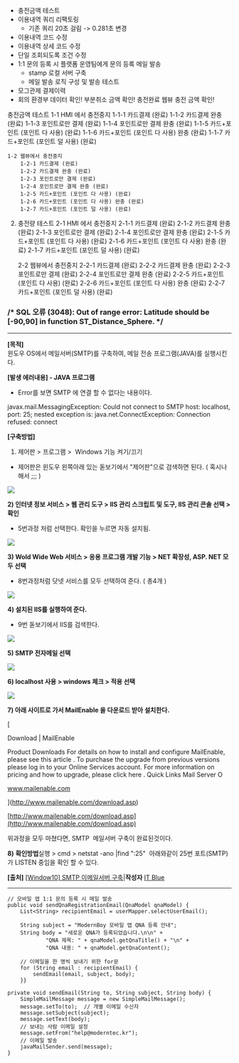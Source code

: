- 충전금액 테스트
- 이용내역 쿼리 리팩토링
  - 기존 쿼리 20초 걸림 -> 0.281초 변경
- 이용내역 코드 수정
- 이용내역 상세 코드 수정
 -  단일 조회되도록 조건 수정
- 1:1 문의 등록 시 플랫폼 운영팀에게 문의 등록 메일 발송
  - stamp 로컬 서버 구축
  - 메일 발송 로직 구성 및 발송 테스트
- 모그관제 결제이력 
- 회의
환경부 데이터 확인!
부분취소 금액 확인!
충전완료 웹뷰 충전 금액 확인!

충전금액 테스트
	1-1 HMI 에서 충전중지
		1-1-1 카드결제 (완료)
		1-1-2 카드결제 완충 (완료)
		1-1-3 포인트로만 결제 (완료)
		1-1-4 포인트로만 결제 완충 (완료)
		1-1-5 카드+포인트 (포인트 다 사용) (완료)
		1-1-6 카드+포인트 (포인트 다 사용) 완충 (완료)
		1-1-7 카드+포인트 (포인트 덜 사용) (완료)

	1-2 웹뷰에서 충전중지
		1-2-1 카드결제 (완료)
		1-2-2 카드결제 완충 (완료)
		1-2-3 포인트로만 결제 (완료)
		1-2-4 포인트로만 결제 완충 (완료)
		1-2-5 카드+포인트 (포인트 다 사용) (완료)
		1-2-6 카드+포인트 (포인트 다 사용) 완충 (완료)
		1-2-7 카드+포인트 (포인트 덜 사용) (완료)

2. 충전량 테스트
	2-1 HMI 에서 충전중지
		2-1-1 카드결제 (완료)
		2-1-2 카드결제 완충 (완료)
		2-1-3 포인트로만 결제 (완료)
		2-1-4 포인트로만 결제 완충 (완료)
		2-1-5 카드+포인트 (포인트 다 사용) (완료)
		2-1-6 카드+포인트 (포인트 다 사용) 완충 (완료)
		2-1-7 카드+포인트 (포인트 덜 사용) (완료)
	
	2-2 웹뷰에서 충전중지
		2-2-1 카드결제 (완료)
		2-2-2 카드결제 완충 (완료)
		2-2-3 포인트로만 결제 (완료)
		2-2-4 포인트로만 결제 완충 (완료) 
		2-2-5 카드+포인트 (포인트 다 사용) (완료)
		2-2-6 카드+포인트 (포인트 다 사용) 완충 (완료)
		2-2-7 카드+포인트 (포인트 덜 사용) (완료)

### /* SQL 오류 (3048): Out of range error: Latitude should be [-90,90] in function ST_Distance_Sphere. */


-----
**[목적]**  
윈도우 OS에서 메일서버(SMTP)를 구축하여, 메일 전송 프로그램(JAVA)를 실행시킨다.

**[발생 에러내용] - JAVA 프로그램**  
- Error를 보면 SMTP 에 연결 할 수 없다는 내용이다.

javax.mail.MessagingException: Could not connect to SMTP host: localhost, port: 25; nested exception is: java.net.ConnectException: Connection refused: connect

**[구축방법]**  
1) 제어판 > 프로그램 >  Windows 기능 켜기/끄기  
- 제어판은 윈도우 왼쪽아래 있는 돋보기에서 "제어판"으로 검색하면 된다. ( 혹시나 해서 ;;; )

![](https://postfiles.pstatic.net/MjAxODA1MDRfMjc2/MDAxNTI1MzY2ODc5Njgx.O1AIpDU2bIqm7RSlofHANMTWyLjashMhDe5gQFkla-0g.xih2Etx4zi4N5ro8YXkm6kiZ5KYEM9pN1GtDCuxegpkg.PNG.blueday9404/image_8131934741525365942787.png?type=w580)

**2) 인터넷 정보 서비스 > 웹 관리 도구 > IIS 관리 스크립트 및 도구, IIS 관리 콘솔 선택 > 확인**  
- 5번과정 처럼 선택한다. 확인을 누르면 자동 설치됨.

![](https://postfiles.pstatic.net/MjAxODA1MDRfNTcg/MDAxNTI1MzY2ODc5OTU5.ugt5SK4DtI9GjQKCiUongo0WSdsH0en_GCD8LBa95X0g.A06EwSjRg4J5Jjz7HjygVBtIUUlEN-rRU_27U0WkIbgg.PNG.blueday9404/image_3839129991525366025950.png?type=w580)

**3) Wold Wide Web 서비스 > 응용 프로그램 개발 기능 > NET 확장성, ASP. NET 모두 선택**  
- 8번과정처럼 닷넷 서비스를 모두 선택하여 준다. ( 총4개 )

![](https://postfiles.pstatic.net/MjAxODA1MDRfMTQx/MDAxNTI1MzY2ODgwMjI4.3SrpP-8mx9i9PYMgZKcliDmp4YIRJ9-jVVO6wWN2H2cg.R4K-0oCsaSsJi-dMZAO9ld0I7HK_yt54N5nJu7cncPgg.PNG.blueday9404/image_2001724391525366244450.png?type=w580)

**4) 설치된 IIS를 실행하여 준다.**  
- 9번 돋보기에서 IIS를 검색한다.

![](https://postfiles.pstatic.net/MjAxODA1MDRfOTQg/MDAxNTI1MzY2ODgwODEw.5v9V3NbDPF9JdzgtJ-yzewUo6SPST9zVionG9P6mv1Eg.dAQFEtyK5xLPTvYuJsdn-fHdklOl6I3NDJ9EGUd-t0Ug.PNG.blueday9404/image_1389777881525366370421.png?type=w580)

**5) SMTP 전자메일 선택**

![](https://postfiles.pstatic.net/MjAxODA1MDRfNDEg/MDAxNTI1MzY2ODgxNDMw.ymqnOURYohaGYtYV6t83BkzNYBScvNg6KfMKLxzbnN4g.MVVKp_xtu_a7iaeRU3LC4vGk0yLKjXh7yyLfEsuqiqwg.PNG.blueday9404/image_6767968551525366507124.png?type=w580)

**6) localhost 사용 > windows 체크 > 적용 선택**

![](https://postfiles.pstatic.net/MjAxODA1MDRfMjQg/MDAxNTI1MzY2ODgyMDYw.IhJ5wZK3zPXrzPr9MGTQF9k1VypD2XH7hJRDo-ZeTNcg.jOPhM4w17Xd0tvzZfd0onTHvBca0mJEnbm4yEbhtrJog.PNG.blueday9404/image_3213070731525366613583.png?type=w580)

**7) 아래 사이트로 가서 MailEnable 을 다운로드 받아 설치한다.**

[

Download | MailEnable

Product Downloads For details on how to install and configure MailEnable, please see this article . To purchase the upgrade from previous versions please log in to your Online Services account. For more information on pricing and how to upgrade, please click here . Quick Links Mail Server O

www.mailenable.com



](http://www.mailenable.com/download.asp)

  
[http://www.mailenable.com/download.asp](http://www.mailenable.com/download.asp)

위과정을 모두 마쳤다면, SMTP  메일서버 구축이 완료된것이다.

**8)** **확인방법**실행 > cmd > netstat -ano |find ":25"  아래와같이 25번 포트(SMTP) 가 LISTEN 중임을 확인 할 수 있다.

**[출처]** [[Window10] SMTP 이메일서버 구축](https://blog.naver.com/blueday9404/221267712539)|**작성자** [IT Blue](https://blog.naver.com/blueday9404)


-----
```
// 모바일 앱 1:1 문의 등록 시 메일 발송  
public void sendQnaRegistrationEmail(QnaModel qnaModel) {  
    List<String> recipientEmail = userMapper.selectUserEmail();  
  
    String subject = "ModernBoy 모바일 앱 QNA 등록 안내";  
    String body = "새로운 QNA가 등록되었습니다.\n\n" +  
            "QNA 제목: " + qnaModel.getQnaTitle() + "\n" +  
            "QNA 내용: " + qnaModel.getQnaContent();  
  
    // 이메일을 한 명씩 보내기 위한 for문  
    for (String email : recipientEmail) {  
        sendEmail(email, subject, body);  
    }}  
  
private void sendEmail(String to, String subject, String body) {  
    SimpleMailMessage message = new SimpleMailMessage();  
    message.setTo(to);  // 개별 이메일 수신자  
    message.setSubject(subject);  
    message.setText(body);  
    // 보내는 사람 이메일 설정  
    message.setFrom("help@moderntec.kr");  
    // 이메일 발송  
    javaMailSender.send(message);  
}

```